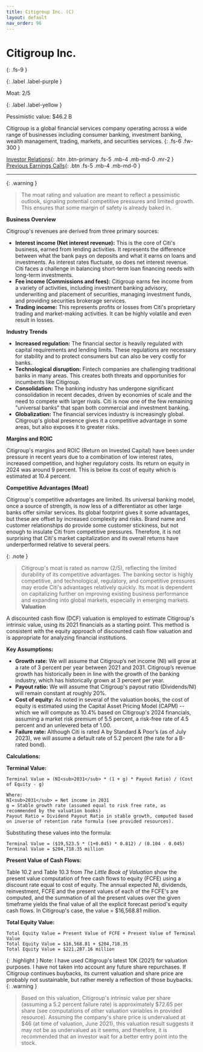 ```yaml
---
title: Citigroup Inc. (C)
layout: default
nav_order: 96
---
```


# Citigroup Inc.
{: .fs-9 }

{: .label .label-purple }

Moat: 2/5

{: .label .label-yellow }

Pessimistic value: $46.2 B

Citigroup is a global financial services company operating across a wide range of businesses including consumer banking, investment banking, wealth management, trading, markets, and securities services.
{: .fs-6 .fw-300 }

[Investor Relations](https://www.google.com/search?q=C+investor+relations){: .btn .btn-primary .fs-5 .mb-4 .mb-md-0 .mr-2 }
[Previous Earnings Calls](https://discountingcashflows.com/company/C/transcripts/){: .btn .fs-5 .mb-4 .mb-md-0 }

---

{: .warning } 
>The moat rating and valuation are meant to reflect a pessimistic outlook, signaling potential competitive pressures and limited growth. This ensures that some margin of safety is already baked in.


**Business Overview**

Citigroup's revenues are derived from three primary sources:

* **Interest income (Net interest revenue):**  This is the core of Citi's business, earned from lending activities.  It represents the difference between what the bank pays on deposits and what it earns on loans and investments.  As interest rates fluctuate, so does net interest revenue.  Citi faces a challenge in balancing short-term loan financing needs with long-term investments.
* **Fee income (Commissions and fees):** Citigroup earns fee income from a variety of activities, including investment banking advisory, underwriting and placement of securities, managing investment funds, and providing securities brokerage services.
* **Trading income:**  This represents profits or losses from Citi's proprietary trading and market-making activities. It can be highly volatile and even result in losses.

**Industry Trends**

* **Increased regulation:** The financial sector is heavily regulated with capital requirements and lending limits.  These regulations are necessary for stability and to protect consumers but can also be very costly for banks.
* **Technological disruption:** Fintech companies are challenging traditional banks in many areas.  This creates both threats and opportunities for incumbents like Citigroup.
* **Consolidation:**  The banking industry has undergone significant consolidation in recent decades, driven by economies of scale and the need to compete with larger rivals.  Citi is now one of the few remaining "universal banks" that span both commercial and investment banking.
* **Globalization:** The financial services industry is increasingly global. Citigroup's global presence gives it a competitive advantage in some areas, but also exposes it to greater risks.

**Margins and ROIC**

Citigroup's margins and ROIC (Return on Invested Capital) have been under pressure in recent years due to a combination of low interest rates, increased competition, and higher regulatory costs.  Its return on equity in 2024 was around 9 percent.  This is below its cost of equity which is estimated at 10.4 percent.

**Competitive Advantages (Moat)**

Citigroup's competitive advantages are limited. Its universal banking model, once a source of strength, is now less of a differentiator as other large banks offer similar services.  Its global footprint gives it some advantages, but these are offset by increased complexity and risks.  Brand name and customer relationships do provide some customer stickiness, but not enough to insulate Citi from competitive pressures.  Therefore, it is not surprising that Citi's market capitalization and its overall returns have underperformed relative to several peers.

{: .note }
>  Citigroup's moat is rated as narrow (2/5), reflecting the limited durability of its competitive advantages.  The banking sector is highly competitive, and technological, regulatory, and competitive pressures may erode Citi's advantages relatively quickly. Its moat is dependent on capitalizing further on improving existing business performance and expanding into global markets, especially in emerging markets.
**Valuation**

A discounted cash flow (DCF) valuation is employed to estimate Citigroup's intrinsic value, using its 2021 financials as a starting point. This method is consistent with the equity approach of discounted cash flow valuation and is appropriate for analyzing financial institutions.

**Key Assumptions:**

* **Growth rate:** We will assume that Citigroup’s net income (NI) will grow at a rate of 3 percent per year between 2021 and 2031.  Citigroup’s revenue growth has historically been in line with the growth of the banking industry, which has historically grown at 3 percent per year.
* **Payout ratio:** We will assume that Citigroup's payout ratio (Dividends/NI) will remain constant at roughly 20%.
* **Cost of equity:** As noted in several of the valuation books, the cost of equity is estimated using the Capital Asset Pricing Model (CAPM) -- which we will compute as 10.4% based on Citigroup's 2024 financials, assuming a market risk premium of 5.5 percent, a risk-free rate of 4.5 percent and an unlevered beta of 1.00.
* **Failure rate:**  Although Citi is rated A by Standard & Poor’s (as of July 2023), we will assume a default rate of 5.2 percent (the rate for a B-rated bond).

**Calculations:**

**Terminal Value:**

```
Terminal Value = (NI<sub>2031</sub> * (1 + g) * Payout Ratio) / (Cost of Equity - g)

Where:
NI<sub>2031</sub> = Net income in 2031 
g = Stable growth rate (assumed equal to risk free rate, as recommended by the valuation books)
Payout Ratio = Dividend Payout Ratio in stable growth, computed based on inverse of retention rate formula (see provided resources).
```

Substituting these values into the formula:

```
Terminal Value = ($19,523.5 * (1+0.045) * 0.812) / (0.104 - 0.045)
Terminal Value = $204,718.35 million
```

**Present Value of Cash Flows:**

Table 10.2 and Table 10.3 from *The Little Book of Valuation* show the present value computation of free cash flows to equity (FCFE) using a discount rate equal to cost of equity. The annual expected NI, dividends, reinvestment, FCFE and the present values of each of the FCFE's are computed, and the summation of all the present values over the given timeframe yields the final value of all the explicit forecast period's equity cash flows. In Citigroup's case, the value = $16,568.81 million.

**Total Equity Value:**

```
Total Equity Value = Present Value of FCFE + Present Value of Terminal Value
Total Equity Value = $16,568.81 + $204,718.35
Total Equity Value = $221,287.16 million
```
{: .highlight }
 Note: I have used Citigroup's latest 10K (2021) for valuation purposes. I have not taken into account any future share repurchases. If Citigroup continues buybacks, its current valuation and share price are probably not sustainable, but rather merely a reflection of those buybacks.
{: .warning }
>  Based on this valuation, Citigroup's intrinsic value per share (assuming a 5.2 percent failure rate) is approximately $72.65 per share (see computations of other valuation variables in provided resource). Assuming the company's share price is undervalued at $46 (at time of valuation, June 2021), this valuation result suggests it may not be as undervalued as it seems, and therefore, it is recommended that an investor wait for a better entry point into the stock.
